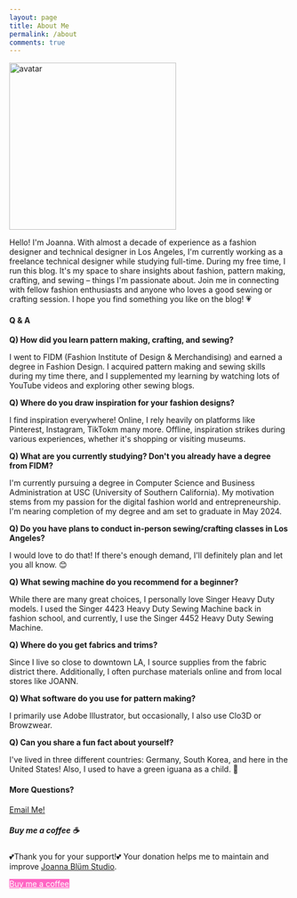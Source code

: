 ```yaml
---
layout: page
title: About Me
permalink: /about
comments: true
---
```


<div class="row justify-content-between">
<div class="col-md-8 pr-5">

<p class="mb-5">
  <img class="shadow-lg rounded-circle" src="{{site.baseurl}}/assets/images/avatar.png" alt="avatar" style="width: 300px;" /></p>
<p>Hello! I'm Joanna. With almost a decade of experience as a fashion designer and technical designer in Los Angeles, I'm currently working as a freelance technical designer while studying full-time. During my free time, I run this blog. It's my space to share insights about fashion, pattern making, crafting, and sewing – things I'm passionate about. Join me in connecting with fellow fashion enthusiasts and anyone who loves a good sewing or crafting session. I hope you find something you like on the blog! 💗 </p>

<h4>Q & A</h4>

<p><strong>Q) How did you learn pattern making, crafting, and sewing?</strong></p>
<p>I went to FIDM (Fashion Institute of Design & Merchandising) and earned a degree in Fashion Design. I acquired pattern making and sewing skills during my time there, and I supplemented my learning by watching lots of YouTube videos and exploring other sewing blogs.</p>
<p><strong>Q) Where do you draw inspiration for your fashion designs?</strong></p>
<p>I find inspiration everywhere! Online, I rely heavily on platforms like Pinterest, Instagram, TikTokm many more. Offline, inspiration strikes during various experiences, whether it's shopping or visiting museums.</p>
<p><strong>Q) What are you currently studying? Don't you already have a degree from FIDM?</strong></p>
<p>I'm currently pursuing a degree in Computer Science and Business Administration at USC (University of Southern California). My motivation stems from my passion for the digital fashion world and entrepreneurship. I'm nearing completion of my degree and am set to graduate in May 2024.</p>
<p><strong>Q) Do you have plans to conduct in-person sewing/crafting classes in Los Angeles?</strong></p>
<p>I would love to do that! If there's enough demand, I'll definitely plan and let you all know. 😊 </p>
<p><strong>Q) What sewing machine do you recommend for a beginner?</strong></p>
<p>While there are many great choices, I personally love Singer Heavy Duty models. I used the Singer 4423 Heavy Duty Sewing Machine back in fashion school, and currently, I use the Singer 4452 Heavy Duty Sewing Machine.</p>
<p><strong>Q) Where do you get fabrics and trims?</strong></p>
<p>Since I live so close to downtown LA, I source supplies from the fabric district there. Additionally, I often purchase materials online and from local stores like JOANN.</p>
<p><strong>Q) What software do you use for pattern making?</strong></p>
<p>I primarily use Adobe Illustrator, but occasionally, I also use Clo3D or Browzwear.</p>
<p><strong>Q) Can you share a fun fact about yourself?</strong></p>
<p>I've lived in three different countries: Germany, South Korea, and here in the United States! Also, I used to have a green iguana as a child. 🦎 </p>



<h4>More Questions?</h4>

<p><a href="{{ site.baseurl }}/contact">Email Me! </a></p>

</div>

<div class="col-md-4">

<div class="sticky-top sticky-top-80">
<h5>Buy me a coffee ☕ </h5>

<p>💕Thank you for your support!💕 Your donation helps me to maintain and improve <a target="_blank" href="https://www.joannablumstudio.com/">Joanna Blüm Studio</a>.</p>

<a target="_blank" href="https://www.buymeacoffee.com/joannablumstudio/" class="btn btn-pink">Buy me a coffee</a>

</div>
</div>
</div>

<style>
  .btn-pink {
    background-color: #FF66C4;
    color: white; /* You can adjust the text color accordingly */
  }

   .btn-pink:hover {
    background-color: #FF99D8; /* Lighter pink color on hover */
    color: white;
  }

</style>